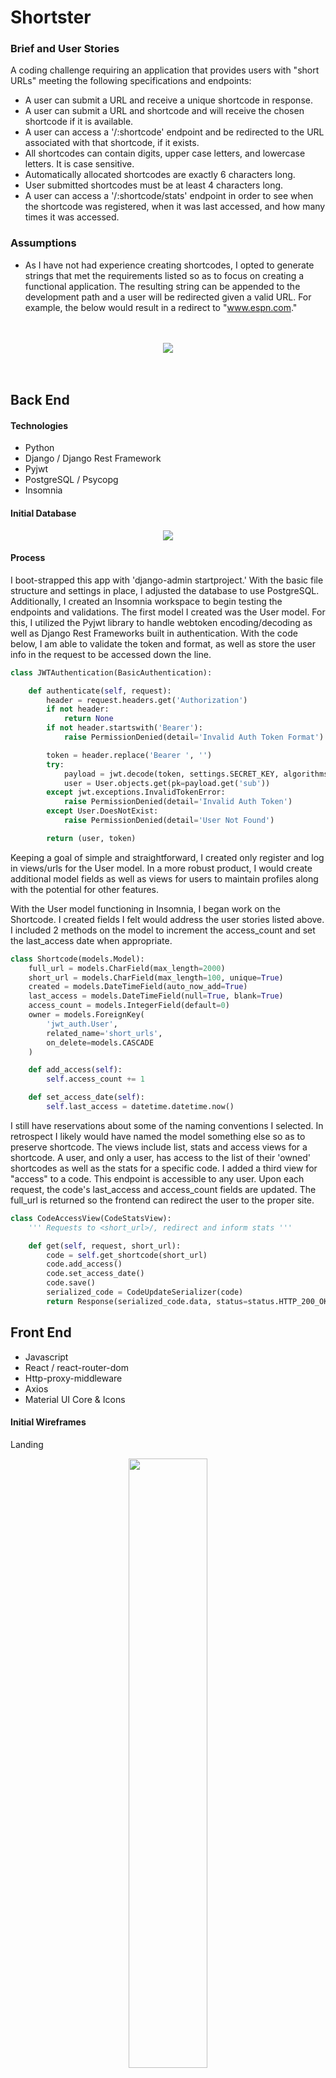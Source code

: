 # Shortster

### Brief and User Stories

A coding challenge requiring an application that provides users with "short URLs" meeting the following specifications and endpoints:

*	A user can submit a URL and receive a unique shortcode in response.
*	A user can submit a URL and shortcode and will receive the chosen shortcode if it is available.
*	A user can access a '/:shortcode' endpoint and be redirected to the URL associated with that shortcode, if it exists.
*	All shortcodes can contain digits, upper case letters, and lowercase letters. It is case sensitive.
*	Automatically allocated shortcodes are exactly 6 characters long.
*	User submitted shortcodes must be at least 4 characters long.
*	A user can access a '/:shortcode/stats' endpoint in order to see when the shortcode was registered, when it was last accessed, and how many times it was accessed.

### Assumptions
* As I have not had experience creating shortcodes, I opted to generate strings that met the requirements listed so as to focus on creating a functional application. The resulting string can be appended to the development path and a user will be redirected given a valid URL. For example, the below would result in a redirect to "www.espn.com."

<br/>
<br/>

<div align='center'>
<img src='./images/redirect.png'>
</div>

<br/>
<br/>

## Back End

#### Technologies
* Python
* Django / Django Rest Framework
* Pyjwt
* PostgreSQL / Psycopg
* Insomnia

#### Initial Database
<div align='center'>
<img src='./images/initial-db.png'>
</div>

#### Process

I boot-strapped this app with 'django-admin startproject.' With the basic file structure and settings in place, I adjusted the database to use PostgreSQL. Additionally, I created an Insomnia workspace to begin testing the endpoints and validations. The first model I created was the User model. For this, I utilized the Pyjwt library to handle webtoken encoding/decoding as well as Django Rest Frameworks built in authentication. With the code below, I am able to validate the token and format, as well as store the user info in the request to be accessed down the line. 

```python
class JWTAuthentication(BasicAuthentication):

    def authenticate(self, request):
        header = request.headers.get('Authorization')
        if not header:
            return None
        if not header.startswith('Bearer'):
            raise PermissionDenied(detail='Invalid Auth Token Format')

        token = header.replace('Bearer ', '')
        try:
            payload = jwt.decode(token, settings.SECRET_KEY, algorithms=['HS256'])
            user = User.objects.get(pk=payload.get('sub'))
        except jwt.exceptions.InvalidTokenError:
            raise PermissionDenied(detail='Invalid Auth Token')
        except User.DoesNotExist:
            raise PermissionDenied(detail='User Not Found')

        return (user, token)
```

Keeping a goal of simple and straightforward, I created only register and log in views/urls for the User model. In a more robust product, I would create additional model fields as well as views for users to maintain profiles along with the potential for other features. 

With the User model functioning in Insomnia, I began work on the Shortcode. I created fields I felt would address the user stories listed above. I included 2 methods on the model to increment the access_count and set the last_access date when appropriate.

```python
class Shortcode(models.Model):
    full_url = models.CharField(max_length=2000)
    short_url = models.CharField(max_length=100, unique=True)
    created = models.DateTimeField(auto_now_add=True)
    last_access = models.DateTimeField(null=True, blank=True)
    access_count = models.IntegerField(default=0)
    owner = models.ForeignKey(
        'jwt_auth.User',
        related_name='short_urls',
        on_delete=models.CASCADE
    )

    def add_access(self):
        self.access_count += 1

    def set_access_date(self):
        self.last_access = datetime.datetime.now()
```

I still have reservations about some of the naming conventions I selected. In retrospect I likely would have named the model something else so as to preserve shortcode. The views include list, stats and access views for a shortcode. A user, and only a user, has access to the list of their 'owned' shortcodes as well as the stats for a specific code. I added a third view for "access" to a code. This endpoint is accessible to any user. Upon each request, the code's last_access and access_count fields are updated. The full_url is returned so the frontend can redirect the user to the proper site.

```python
class CodeAccessView(CodeStatsView):
    ''' Requests to <short_url>/, redirect and inform stats '''

    def get(self, request, short_url):
        code = self.get_shortcode(short_url)
        code.add_access()
        code.set_access_date()
        code.save()
        serialized_code = CodeUpdateSerializer(code)
        return Response(serialized_code.data, status=status.HTTP_200_OK)
```

## Front End
* Javascript
* React / react-router-dom
* Http-proxy-middleware
* Axios
* Material UI Core & Icons

#### Initial Wireframes

Landing
<div align='center'>
  <img src='./images/shortster_landing.png' width='50%'>
</div>
Home
<div align='center'>
  <img src='./images/shortster-home.png' width='50%'>
</div>
Stats
<div align='center'>
  <img src='./images/shortster_stats.png' width='50%'>
</div>

#### Process

With Skitch, I quickly laid out the initial component wireframes. I then began by setting up the file structure with 'create-react-app.' I then installed 'react-router-dom' as well as Material UI. I have been tinkering with MUI a bit and wanted to work a little more with a basic ThemeProvider and styled components. The default overrides are included in the theme.js file, with styled components contained in the 'src/elements' directory. In addition, I installed Axios for API request handling. 

The majority of time spent on the front end was working through how best to manage conditional rendering. The challenges I faced here involved immediately rendering a menu in the header once a user has logged in via the LoginForm component and updating the CodeList component when a user has successfully deleted a shortcode.

The resulting application should meet the specifications outlined in the project brief:

* a User Forms component to handle login and registration - Open to all users
* A Code Access component to handle accessing the shortcode link, and updating the access_count and last_access values - Open to all users
* a Home component for the list of shortcodes
* a Stats component to view information for each shortcode
* A Code Forms component to handle create/update of shortcodes

User Form for registration and log in with field validation from backend and form error handling:
<div align='center'>
  <img src='./images/register.png' width='25%'>
</div>
<div align='center'>
  <img src='./images/login.png' width='25%'>
</div>

Shortcode List component for a user to view and manage their shortcodes (includes Delete function requiring confirmation):
<div align='center'>
  <img src='./images/codelist.png'>
</div>

Shortcode Create & Update form with character validation on the backend and form error handling:
<div align='center'>
  <img src='./images/create.png'>
</div>

Shortcode Stats component:
<div align='center'>
  <img src='./images/stats.png'>
</div>

Finally, and most importantly, the Code Access (redirect) component. The below component will redirect given a shortcode stored in the database with a valid URL. As the component redirects, I have included the code below:

```javascript
import React, { useState, useEffect } from 'react'
import { Link, useParams } from 'react-router-dom'

import { accessShortCode } from '../../lib/api'

import Typography from '@material-ui/core/Typography'

const CodeAccess = () => {
  const { shortUrl } = useParams()
  const [errorStatus, setErrorStatus] = useState(null)

  useEffect(() => {
    const getCode = async () => {
      try {
        const response = await accessShortCode(shortUrl)
        const fullUrl = response.data.full_url
        window.location.href = fullUrl
      } catch (err) {
        setErrorStatus(err.response.status)
      }
    }
    getCode()
  }, [])

  return (
    <>
      {errorStatus === 404 && <Typography>Oh no, this link is not functioning. Click <Link to='/'>here</Link> to return to home.</Typography>}
      {!errorStatus && <Typography>Redirecting...</Typography>}
    </>
  )
}

export default CodeAccess
```

## Takeaways
This was a fun project to work on, and I appreciate the opportunity to do so. There are certainly a few areas I would like to dive deeper into to further refactor, most notably custom hooks and using Regex to validate the incoming full URLs. I will likely create a version 2 of this project to work on those aspects and continue to work with Material UI.